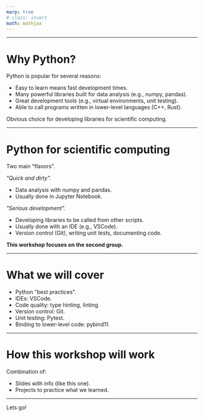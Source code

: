 ```yaml
---
marp: true
# class: invert
math: mathjax
---
```


---

# Why Python?

Python is popular for several reasons:
- Easy to learn means fast development times.
- Many powerful libraries built for data analysis (e.g., numpy, pandas).
- Great development tools (e.g., virtual environments, unit testing).
- Able to call programs written in lower-level languages (C++, Rust).

Obvious choice for developing libraries for scientific computing.

---

# Python for scientific computing

Two main "flavors".

*"Quick and dirty".*
- Data analysis with numpy and pandas.
- Usually done in Jupyter Notebook.
    
*"Serious development".*
- Developing libraries to be called from other scripts.
- Usually done with an IDE (e.g., VSCode).
- Version control (Git), writing unit tests, documenting code.

**This workshop focuses on the second group.**

---

# What we will cover

- Python "best practices".
- IDEs: VSCode.
- Code quality: type hinting, linting.
- Version control: Git.
- Unit testing: Pytest.
- Binding to lower-level code: pybind11.

---

# How this workshop will work

Combination of:
- Slides with info (like this one).
- Projects to practice what we learned.

---

Lets go!